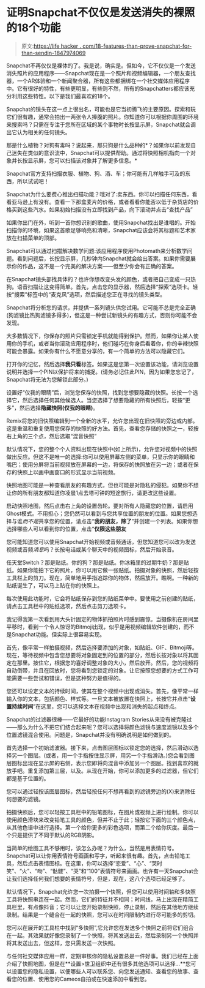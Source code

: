 # 证明Snapchat不仅仅是发送消失的裸照的18个功能

> 原文:[https://life hacker . com/18-features-than-prove-snapchat-for-than-sendin-1847974069](https://lifehacker.com/18-features-that-prove-snapchat-is-for-more-than-sendin-1847974069)

Snapchat不再仅仅是裸体的了。我是说，确实是。但如今，它不仅仅是一个发送消失照片的应用程序——Snapchat现在是一个照片和视频编辑器，一个朋友查找器，一个AR体验和一个新闻聚合器，所有这些都捆绑在一个社交媒体应用程序中。它有很好的特性，有些更明显，有些则不然，所有的Snapchatters都应该充分利用这些特性。以下是我们最喜欢的18个。

Snapchat的镜头在这一点上很出名，可能也是它当初腾飞的主要原因。探索和玩它们很有趣，通常会拍出一两张令人捧腹的照片。你知道你可以根据你周围的环境来搜索吗？只需在专注于您所在区域的某个事物时长按显示屏，Snapchat就会调出它认为相关的任何镜头。

那是什么植物？对狗有毒吗？说起来，那只狗是什么品种的*？如果你以前发现自己迷失在类似的意识流中，Snapchat可以提供帮助。通过将快照相机指向一个对象并长按显示屏，您可以扫描该对象并了解更多信息。* 

Snapchat官方支持扫描衣服、植物、狗、酒、车；你可能有几样触手可及的东西，所以试试吧！

Snapchat为什么要费心推出扫描功能？哦对了:卖东西。你可以扫描任何东西，看看亚马逊上有没有。查看一下那盒麦片的价格，或者看看你能否以低于杂货店的价格买到这些汽水。如果初始扫描没有立即找到产品，向下滚动并点击“查找产品”

如果你出门在外，听到一首你想识别的歌曲，使用Snapchat找出是谁唱的。开始扫描你的环境，如果这首歌足够响亮和清晰，Snapchat应该会将其标题和艺术家放在扫描菜单的顶部。

Snapchat可以通过扫描解决数学问题:该应用程序使用Photomath来分析数学问题。看到问题后，长按显示屏，几秒钟内Snapchat就会给出答案。如果你需要展示你的作品，这不是一个完美的解决方案——但至少你会有正确的答案。

在Snapchat镜头部找具体的？也许你想改变头发的颜色，或者把自己变成一只热狗。语音扫描让这变得简单。首先，点击您的显示器，然后选择“探索”选项卡。轻按“搜索”标签中的“麦克风”选项，然后描述您正在寻找的镜头类型。

Snapchat将分析您的请求，并提供一系列镜头供您试用。它可能不总是完全正确(狗滤镜比热狗滤镜多得多)，但这是一种尝试新镜头的有趣方式，否则你可能不会发现。

大多数情况下，你保存的照片只需锁定手机就能得到保护。然而，如果你让某人使用你的手机，或者当你滚动应用程序时，他们碰巧在你身后看着你，你的辛辣快照可能会暴露。如果你有什么不愿意分享的，有一个简单的方法可以隐藏它们。

打开你的记忆，然后选择**我只看**标签。如果这是您第一次设置该功能，请浏览设置说明并选择一个PIN以保护将来的捕捉。(请务必记住此PIN，因为如果您忘记了，Snapchat将无法为您解锁此部分。)

设置好“仅我的眼睛”后，浏览您保存的快照，找到您想要隐藏的快照。长按一个选择它，然后选择任何其他候选人。当您选择了想要隐藏的所有快照后，轻按“更多”，然后选择**隐藏快照(仅我的眼睛)**。

Remix将您的旧快照编辑到一个全新的水平，允许您出现在旧快照的旁边或内部。这是重温和重复使用您保存的快照的好方法。首先，查看您存储的快照之一，轻按右上角的三个点，然后选取“混音快照”

默认情况下，您的整个个人资料出现在快照中(如上所示)，允许您对视频中的快照做出反应。但这不是唯一的选择:你可以使用屏幕左侧的菜单，只显示你的眼睛和嘴巴；使用分屏将当前视频放在屏幕的一边，将保存的快照放在另一边；或者在保存的快照上以画中画窗口的形式显示当前视频。

快照地图可能是一种查看朋友的有趣方式，但也可能是对隐私的侵犯。如果你不想让你的所有朋友都知道你凌晨1点去塔可钟的短途旅行，请更改这些设置。

启动快照地图，然后点击右上角的设置齿轮。要对所有人隐藏您的位置，请启用Ghost模式。不用担心；您仍然可以看到与您共享位置的朋友的位置。如果您想选择与谁*而不是*共享您的位置，请点击“**我的朋友，除了**”并创建一个列表。如果你想选择哪些人可以看到你的位置，点击“**仅限这些朋友**

您可能知道您可以使用Snapchat开始视频或音频通话，但您知道您可以改为发送视频或音频*消息*吗？长按电话或某个聊天中的视频图标，然后开始录音。

任天堂Switch？那是贴纸。你的狗？那是贴纸。你冰箱里的过期牛奶？那是贴纸。如果你能拍下它的照片，你可以用它做一张贴纸。拍摄对象的快照，然后轻按工具栏上的剪刀。现在，简单地用手指追踪你的物体，然后放开。瞧啊。一种新的贴纸诞生了，可以马上贴在你的快照上。

每次使用此功能时，它会将贴纸保存到您的贴纸菜单中。要使用之前创建的贴纸，请点击工具栏中的贴纸选项，然后点击剪刀选项卡。

我记得我第一次看到用大头针固定的物体抓拍照片时感到震惊。当摄像机在房间里平移时，看到一个令人惊讶的Bitmoji出现，似乎是用视频编辑软件创建的，而不是Snapchat功能。但实际上很容易实现。

首先，像平常一样拍摄视频，然后选择要添加的对象，如贴纸、GIF、Bitmoji等。现在，等待视频中包含您想要将对象固定到的位置的部分，然后长按对象以将其固定在那里。按住它，根据您的喜好调整对象的大小，然后放开。然后，您的视频将自动倒带，并且在回放时，您将看到您锁定的对象。让它按照您想要的方式工作可能需要一些尝试和错误，但是这种努力是值得的。

您还可以设定文本的持续时间，使其在整个视频中出现或消失。首先，像平常一样输入你的文本，包括颜色、样式等。一旦文本被放置在快照上，长按它并点击“**设置持续时间**”在这里，您可以选择文本在视频中出现和消失的起点和终点。

Snapchat的过滤器很棒——它最好的功能Instagram Stories从来没有被克隆过——那么为什么不把它们结合起来呢？您可以选择将颜色滤镜与速度滤镜以及多个位置滤镜混合使用。问题是，Snapchat并没有明确说明是如何做到的。

首先选择一个初始滤波器。接下来，点击图层图标以锁定您的选择，然后滑动以选择另一个图层。(或者，用一个手指按住显示屏，用另一个手指滑动。)您会看到图层图标出现在显示屏的右侧，表示您即将向混音中添加另一个图层。找到喜欢的就放手吧。重复添加第三层，以及。从现在开始，你可以添加更多的过滤器，但它们都是基于位置的。

您可以通过轻按该图层图标，然后轻按任何不想再看到的滤镜旁边的(X)来消除任何想要的滤镜。

拍摄快照后，您可以轻按工具栏中的铅笔图标，在图片或视频上进行绘制。你可以使用颜色滑块来改变铅笔工具的颜色，但并不止于此；轻按它下面的三个颜色点，从其他色谱中进行选择。第一个给你更多的彩色选项，而第二个给你灰度。最后一个只是提供了不同于默认的RGB阴影。

当简单的绘图工具不够用时，该怎么办呢？为什么，当然是用表情符号。Snapchat可以让你用表情符号画画和写字，听起来很有趣。首先，点击铅笔工具，然后点击表情图标。在这里，你可以选择“恋爱”、“心”、“哭时笑”、“火”、“吻”、“骷髅”、“哭”和“100”表情符号来画画。也许有一天Snapchat会让我们选择任何我们想要的表情符号，但是，现在，这八个选项已经足够了。

默认情况下，Snapchat允许您一次拍摄一个快照，但您可以使用时间轴和多快照工具将快照串连在一起。然而，它们的特征并不相同；时间线，马上出现在精简工具栏里，有点像抖音；它可以让您开始录制快照，停止录制，然后在其他地方继续录制。结果是一个缝合在一起的快照，您可以在时间限制内进行尽可能多的剪切。

您可以在展开的工具栏中找到“多快照”,它允许您在发送多个快照之前将它们组合在一起。其效果就好像您录制了一个快照，将其发送出去，然后录制另一个快照并将其发送出去，但这样，您只需发送一次快照。

与任何社交媒体应用一样，定期审核你的隐私设置总是一件好事。我们已经在上面介绍了快照地图，但是在**设置>世卫组织中还有很多其他选项可以选择...**您可以设置您的隐私设置，以便哪些人可以联系您、向您发送通知、查看您的故事、查看您的位置、使用您的Cameos自拍或在快速添加中看到您。